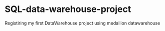 # SQL-data-warehouse-project
Registiring my first DataWarehouse project
using medallion datawarehouse 
